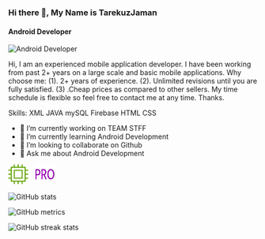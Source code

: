 ### Hi there 👋, My Name is TarekuzJaman
#### Android Developer
![Android Developer](https://scontent.fjsr11-1.fna.fbcdn.net/v/t39.30808-6/338025704_162642119615227_1818720323852058287_n.jpg?stp=dst-jpg_p526x296&_nc_cat=104&ccb=1-7&_nc_sid=5f2048&_nc_eui2=AeFv4HMKvrG2h8AxCBMej1G4jYHC5-yP5y2NgcLn7I_nLciSJAiRKDJgzDQqC7pHMASlJUJ5otQeeHjc4zizMhQ2&_nc_ohc=i2tm2V7d-hsAX89iFwv&_nc_ht=scontent.fjsr11-1.fna&oh=00_AfASyg22DDRCxJrYeHUJLgkWKY8v6ldUYcyIBWCTFZZv7Q&oe=65355D7E)

Hi, I am an experienced mobile application developer. I have been working from past 2+ years on a large scale and basic mobile applications. Why choose me: (1). 2+ years of experience. (2). Unlimited revisions until you are fully satisfied. (3) .Cheap prices as compared to other sellers. My time schedule is flexible so feel free to contact me at any time. Thanks.

Skills: XML JAVA mySQL Firebase HTML CSS  

- 🔭 I’m currently working on TEAM STFF 
- 🌱 I’m currently learning Android Development 
- 👯 I’m looking to collaborate on Github 
- 💬 Ask me about Android Development 




<a href='https://docs.github.com/en/developers'><img src='https://raw.githubusercontent.com/acervenky/animated-github-badges/master/assets/devbadge.gif' width='40' height='40'></a> <a href='https://github.com/pricing'><img src='https://raw.githubusercontent.com/acervenky/animated-github-badges/master/assets/pro.gif' width='40' height='40'></a> 




![GitHub stats](https://github-readme-stats.vercel.app/api?username=tarekuzjaman5&show_icons=true)  


![GitHub metrics](https://metrics.lecoq.io/tarekuzjaman5)  

![GitHub streak stats](https://streak-stats.demolab.com/?user=tarekuzjaman5)  

